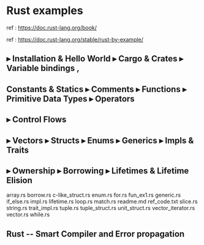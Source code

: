 #  Rust examples 

ref : https://doc.rust-lang.org/book/

ref : https://doc.rust-lang.org/stable/rust-by-example/


##  ▸ Installation & Hello World ▸ Cargo & Crates ▸ Variable bindings , 
## Constants & Statics ▸ Comments ▸ Functions ▸ Primitive Data Types ▸ Operators
##  ▸ Control Flows

## ▸ Vectors ▸ Structs ▸ Enums ▸ Generics ▸ Impls & Traits

## ▸ Ownership ▸ Borrowing ▸ Lifetimes & Lifetime Elision

 array.rs
 borrow.rs
 c-like_struct.rs
 enum.rs
 for.rs
 fun_ex1.rs
 generic.rs
 if_else.rs
 impl.rs
 lifetime.rs
 loop.rs
 match.rs
 readme.md
 ref_code.txt
 slice.rs
 string.rs
 trait_impl.rs
 tuple.rs
 tuple_struct.rs
 unit_struct.rs
 vector_iterator.rs
 vector.rs
 while.rs

##  Rust -- Smart Compiler and Error propagation 